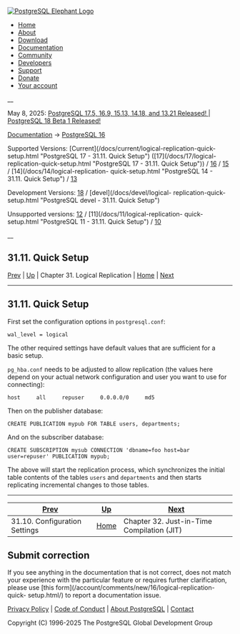 [ ![PostgreSQL Elephant Logo](/media/img/about/press/elephant.png) ](/)

  * [Home](/ "Home")
  * [About](/about/ "About")
  * [Download](/download/ "Download")
  * [Documentation](/docs/ "Documentation")
  * [Community](/community/ "Community")
  * [Developers](/developer/ "Developers")
  * [Support](/support/ "Support")
  * [Donate](/about/donate/ "Donate")
  * [Your account](/account/ "Your account")

__

May 8, 2025: [ PostgreSQL 17.5, 16.9, 15.13, 14.18, and 13.21 Released! ](/about/news/postgresql-175-169-1513-1418-and-1321-released-3072/) | [ PostgreSQL 18 Beta 1 Released! ](/about/news/postgresql-18-beta-1-released-3070/)

[Documentation](/docs/ "Documentation") -> [PostgreSQL
16](/docs/16/index.html)

Supported Versions: [Current](/docs/current/logical-replication-quick-
setup.html "PostgreSQL 17 - 31.11. Quick Setup") ([17](/docs/17/logical-
replication-quick-setup.html "PostgreSQL 17 - 31.11. Quick Setup")) /
[16](/docs/16/logical-replication-quick-setup.html "PostgreSQL 16 -
31.11. Quick Setup") / [15](/docs/15/logical-replication-quick-setup.html
"PostgreSQL 15 - 31.11. Quick Setup") / [14](/docs/14/logical-replication-
quick-setup.html "PostgreSQL 14 - 31.11. Quick Setup") /
[13](/docs/13/logical-replication-quick-setup.html "PostgreSQL 13 -
31.11. Quick Setup")

Development Versions: [18](/docs/18/logical-replication-quick-setup.html
"PostgreSQL 18 - 31.11. Quick Setup") / [devel](/docs/devel/logical-
replication-quick-setup.html "PostgreSQL devel - 31.11. Quick Setup")

Unsupported versions: [12](/docs/12/logical-replication-quick-setup.html
"PostgreSQL 12 - 31.11. Quick Setup") / [11](/docs/11/logical-replication-
quick-setup.html "PostgreSQL 11 - 31.11. Quick Setup") /
[10](/docs/10/logical-replication-quick-setup.html "PostgreSQL 10 -
31.11. Quick Setup")

__

31.11. Quick Setup  
---  
[Prev](logical-replication-config.html "31.10. Configuration Settings")  | [Up](logical-replication.html "Chapter 31. Logical Replication") | Chapter 31. Logical Replication | [Home](index.html "PostgreSQL 16.9 Documentation") |  [Next](jit.html "Chapter 32. Just-in-Time Compilation \(JIT\)")  
  
* * *

## 31.11. Quick Setup #

First set the configuration options in `postgresql.conf`:

    
    
    wal_level = logical
    

The other required settings have default values that are sufficient for a
basic setup.

`pg_hba.conf` needs to be adjusted to allow replication (the values here
depend on your actual network configuration and user you want to use for
connecting):

    
    
    host     all     repuser     0.0.0.0/0     md5
    

Then on the publisher database:

    
    
    CREATE PUBLICATION mypub FOR TABLE users, departments;
    

And on the subscriber database:

    
    
    CREATE SUBSCRIPTION mysub CONNECTION 'dbname=foo host=bar user=repuser' PUBLICATION mypub;
    

The above will start the replication process, which synchronizes the initial
table contents of the tables `users` and `departments` and then starts
replicating incremental changes to those tables.

* * *

[Prev](logical-replication-config.html "31.10. Configuration Settings")  | [Up](logical-replication.html "Chapter 31. Logical Replication") |  [Next](jit.html "Chapter 32. Just-in-Time Compilation \(JIT\)")  
---|---|---  
31.10. Configuration Settings  | [Home](index.html "PostgreSQL 16.9 Documentation") |  Chapter 32. Just-in-Time Compilation (JIT)  
  
## Submit correction

If you see anything in the documentation that is not correct, does not match
your experience with the particular feature or requires further clarification,
please use [this form](/account/comments/new/16/logical-replication-quick-
setup.html/) to report a documentation issue.

[Privacy Policy](/about/privacypolicy) | [Code of Conduct](/about/policies/coc/) | [About PostgreSQL](/about/) | [Contact](/about/contact/)  

Copyright (C) 1996-2025 The PostgreSQL Global Development Group

